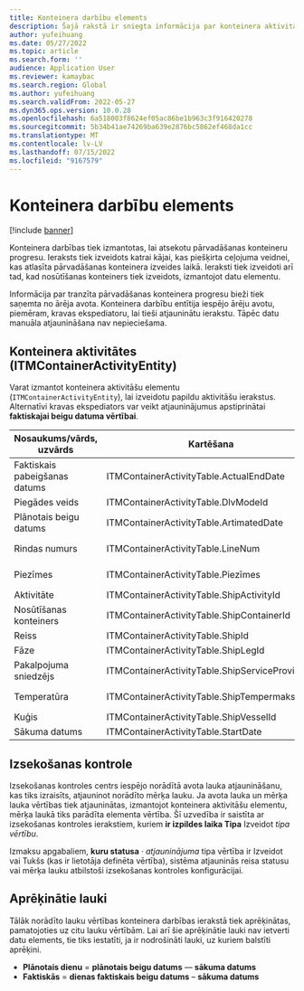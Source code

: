 ```yaml
---
title: Konteinera darbību elements
description: Šajā rakstā ir sniegta informācija par konteinera aktivitātēm, kas tiek izmantotas, lai atsekotu pārvadāšanas konteineru progresu.
author: yufeihuang
ms.date: 05/27/2022
ms.topic: article
ms.search.form: ''
audience: Application User
ms.reviewer: kamaybac
ms.search.region: Global
ms.author: yufeihuang
ms.search.validFrom: 2022-05-27
ms.dyn365.ops.version: 10.0.28
ms.openlocfilehash: 6a518003f8624ef05ac86be1b963c3f916420278
ms.sourcegitcommit: 5b34b41ae74269ba639e2876bc5862ef468da1cc
ms.translationtype: MT
ms.contentlocale: lv-LV
ms.lasthandoff: 07/15/2022
ms.locfileid: "9167579"
---
```

# <a name="container-activities-entity"></a>Konteinera darbību elements

[!include [banner](../includes/banner.md)]

Konteinera darbības tiek izmantotas, lai atsekotu pārvadāšanas konteineru progresu. Ieraksts tiek izveidots katrai kājai, kas piešķirta ceļojuma veidnei, kas atlasīta pārvadāšanas konteinera izveides laikā. Ieraksti tiek izveidoti arī tad, kad nosūtīšanas konteiners tiek izveidots, izmantojot datu elementu.

Informācija par tranzīta pārvadāšanas konteinera progresu bieži tiek saņemta no ārēja avota. Konteinera darbību entītija iespējo ārēju avotu, piemēram, kravas ekspediatoru, lai tieši atjauninātu ierakstu. Tāpēc datu manuāla atjaunināšana nav nepieciešama.

## <a name="container-activities-itmcontaineractivityentity"></a>Konteinera aktivitātes (ITMContainerActivityEntity)

Varat izmantot konteinera aktivitāšu elementu (`ITMContainerActivityEntity`), lai izveidotu papildu aktivitāšu ierakstus. Alternatīvi kravas ekspediators var veikt atjauninājumus apstiprinātai **faktiskajai beigu datuma vērtībai**.

| Nosaukums/vārds, uzvārds | Kartēšana | Datu veids | Taustiņš | Obligāts |
|---|---|---|---|---|
| Faktiskais pabeigšanas datums | ITMContainerActivityTable.ActualEndDate | Datetime | Nē | Nē |
| Piegādes veids | ITMContainerActivityTable.DlvModeId | Nvarchar(10) | Nē | Nē |
| Plānotais beigu datums | ITMContainerActivityTable.ArtimatedDate | Datetime | Nē | Nē |
| Rindas numurs | ITMContainerActivityTable.LineNum | Skaitlis (32, 16) | **Jā** | Nē |
| Piezīmes | ITMContainerActivityTable.Piezīmes | Nvarchar (MAX) | Nē | Nē |
| Aktivitāte | ITMContainerActivityTable.ShipActivityId | Nvarchar(10) | Nē | **Jā** |
| Nosūtīšanas konteiners | ITMContainerActivityTable.ShipContainerId | Nvarchar(20) | **Jā** | **Jā** |
| Reiss | ITMContainerActivityTable.ShipId | Nvarchar(20) | **Jā** | **Jā** |
| Fāze | ITMContainerActivityTable.ShipLegId | Nvarchar(20) | Nē | **Jā** |
| Pakalpojuma sniedzējs | ITMContainerActivityTable.ShipServiceProvider | Nvarchar(20) | Nē | Nē |
| Temperatūra | ITMContainerActivityTable.ShipTempermaksājots | Skaitlis (32, 6) | Nē | Nē |
| Kuģis | ITMContainerActivityTable.ShipVesselId | Nvarchar(20) | Nē | Nē |
| Sākuma datums | ITMContainerActivityTable.StartDate | Datetime | Nē | Nē |

## <a name="tracking-control"></a>Izsekošanas kontrole

Izsekošanas kontroles centrs iespējo norādītā avota lauka atjaunināšanu, kas tiks izraisīts, atjauninot norādīto mērķa lauku. Ja avota lauka un mērķa lauka vērtības tiek atjauninātas, izmantojot konteinera aktivitāšu elementu, mērķa laukā tiks parādīta elementa vērtība. Šī uzvedība ir saistīta ar izsekošanas kontroles ierakstiem, kuriem **ir izpildes laika Tipa** Izveidot *tipa vērtību*.

Izmaksu apgabaliem, **kuru statusa** *·* *atjauninājuma* tipa vērtība ir Izveidot vai Tukšs (kas ir lietotāja definēta vērtība), sistēma atjauninās reisa statusu vai mērķa lauku atbilstoši izsekošanas kontroles konfigurācijai.

## <a name="calculated-fields"></a>Aprēķinātie lauki

Tālāk norādīto lauku vērtības konteinera darbības ierakstā tiek aprēķinātas, pamatojoties uz citu lauku vērtībām. Lai arī šie aprēķinātie lauki nav ietverti datu elements, tie tiks iestatīti, ja ir nodrošināti lauki, uz kuriem balstīti aprēķini.

- **Plānotais dienu** = **plānotais beigu datums** — **sākuma datums**
- **Faktiskās** = **dienas faktiskais beigu datums** – **sākuma datums**
